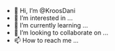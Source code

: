 - 👋 Hi, I’m @KroosDani
- 👀 I’m interested in ...
- 🌱 I’m currently learning ...
- 💞️ I’m looking to collaborate on ...
- 📫 How to reach me ...

<!---
KroosDani/KroosDani is a ✨ special ✨ repository because its `README.md` (this file) appears on your GitHub profile.
You can click the Preview link to take a look at your changes.
--->
